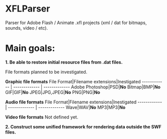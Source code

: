 # XFLParser
Parser for Adobe Flash / Animate .xfl projects (xml / dat for bitmaps, sounds, video / etc).

# Main goals:

**1. Be able to restore initial resource files from .dat files.**

File formats planned to be investigated.

**Graphic file formats**
File Format|Filename extensions|Inestigated
------------ | ------------- | -------------
Adobe Photoshop|PSD|**No**
Bitmap|BMP|**No**
GIF|GIF|**No**
JPEG|JPG,JPEG|**No**
PNG|PNG|**No**

**Audio file formats**
File Format|Filename extensions|Inestigated
------------ | ------------- | -------------
Wave|WAV|**No**
MP3|MP3|**No**

**Video file formats**
Not defined yet.

**2. Construct some unified framework for rendering data outside the SWF files.**